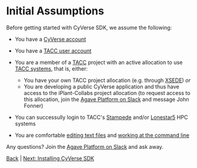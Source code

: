 Initial Assumptions
===============================================

Before getting started with CyVerse SDK, we assume the following:
* You have a [CyVerse account](https://user.cyverse.org/register/)
* You have a [TACC user account](https://portal.tacc.utexas.edu)
* You are a member of a [TACC](https://www.tacc.utexas.edu) project with an active allocation to use [TACC systems](https://www.tacc.utexas.edu/resources/hpc), that is, either:
  * You have your own TACC project allocation (e.g. through [XSEDE](https://portal.xsede.org/allocations-overview)) _or_
  * You are developing a public CyVerse application and thus have access to the iPlant-Collabs project allocation (to request access to this allocation, join the [Agave Platform on Slack](https://slackin.agaveapi.co) and message John Fonner)

* You can successully login to TACC's [Stampede](https://portal.tacc.utexas.edu/user-guides/stampede) and/or [Lonestar5](https://portal.tacc.utexas.edu/user-guides/lonestar5) HPC systems
* You are comfortable [editing text files](https://www.nano-editor.org/dist/v2.7/nano.html) and [working at the command line](http://www.gnu.org/software/bash/manual/bashref.html#Introduction)

Any questions?  Join the [Agave Platform on Slack](https://slackin.agaveapi.co) and ask away.

[Back](getting-started.md) | [Next: Installing CyVerse SDK](getting-started-install-sdk.md)
